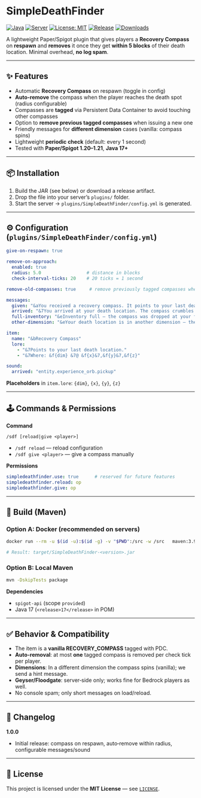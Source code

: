 # SimpleDeathFinder

[![Java](https://img.shields.io/badge/Java-17%2B-orange.svg)](https://adoptium.net/)
[![Server](https://img.shields.io/badge/Paper%2FSpigot-1.20%E2%80%931.21-blue.svg)](https://papermc.io/)
[![License: MIT](https://img.shields.io/badge/License-MIT-green.svg)](#-license)
[![Release](https://img.shields.io/github/v/release/JobbeDeluxe/SimpleDeathFinder?sort=semver)](https://github.com/JobbeDeluxe/SimpleDeathFinder/releases)
[![Downloads](https://img.shields.io/github/downloads/JobbeDeluxe/SimpleDeathFinder/total.svg)](https://github.com/JobbeDeluxe/SimpleDeathFinder/releases)

A lightweight Paper/Spigot plugin that gives players a **Recovery Compass** on **respawn** and **removes** it once they get **within 5 blocks** of their death location. Minimal overhead, **no log spam**.

---

## ✨ Features

- Automatic **Recovery Compass** on respawn (toggle in config)
- **Auto-remove** the compass when the player reaches the death spot (radius configurable)
- Compasses are **tagged** via Persistent Data Container to avoid touching other compasses
- Option to **remove previous tagged compasses** when issuing a new one
- Friendly messages for **different dimension** cases (vanilla: compass spins)
- Lightweight **periodic check** (default: every 1 second)
- Tested with **Paper/Spigot 1.20–1.21**, **Java 17+**

---

## 📦 Installation

1. Build the JAR (see below) or download a release artifact.
2. Drop the file into your server’s `plugins/` folder.
3. Start the server → `plugins/SimpleDeathFinder/config.yml` is generated.

---

## ⚙️ Configuration (`plugins/SimpleDeathFinder/config.yml`)

```yml
give-on-respawn: true

remove-on-approach:
  enabled: true
  radius: 5.0                 # distance in blocks
  check-interval-ticks: 20    # 20 ticks = 1 second

remove-old-compasses: true     # remove previously tagged compasses when giving a new one

messages:
  given: "&aYou received a recovery compass. It points to your last death location."
  arrived: "&7You arrived at your death location. The compass crumbles."
  full-inventory: "&eInventory full — the compass was dropped at your feet."
  other-dimension: "&eYour death location is in another dimension — the compass spins."

item:
  name: "&bRecovery Compass"
  lore:
    - "&7Points to your last death location."
    - "&7Where: &f{dim} &7@ &f{x}&7,&f{y}&7,&f{z}"

sound:
  arrived: "entity.experience_orb.pickup"
```

**Placeholders** in `item.lore`: `{dim}`, `{x}`, `{y}`, `{z}`

---

## 🕹 Commands & Permissions

**Command**
```
/sdf [reload|give <player>]
```
- `/sdf reload` — reload configuration
- `/sdf give <player>` — give a compass manually

**Permissions**
```yaml
simpledeathfinder.use: true      # reserved for future features
simpledeathfinder.reload: op
simpledeathfinder.give: op
```

---

## 🔧 Build (Maven)

### Option A: Docker (recommended on servers)
```bash
docker run --rm -u $(id -u):$(id -g) -v "$PWD":/src -w /src   maven:3.9-eclipse-temurin-21 mvn -DskipTests package

# Result: target/SimpleDeathFinder-<version>.jar
```

### Option B: Local Maven
```bash
mvn -DskipTests package
```

**Dependencies**
- `spigot-api` (scope `provided`)
- Java 17 (`<release>17</release>` in POM)

---

## ✅ Behavior & Compatibility

- The item is a **vanilla RECOVERY_COMPASS** tagged with PDC.
- **Auto-removal**: at most **one** tagged compass is removed per check tick per player.
- **Dimensions**: In a different dimension the compass spins (vanilla); we send a hint message.
- **Geyser/Floodgate**: server‑side only; works fine for Bedrock players as well.
- No console spam; only short messages on load/reload.

---

## 📜 Changelog

**1.0.0**
- Initial release: compass on respawn, auto‑remove within radius, configurable messages/sound

---

## 📄 License

This project is licensed under the **MIT License** — see [`LICENSE`](LICENSE).
